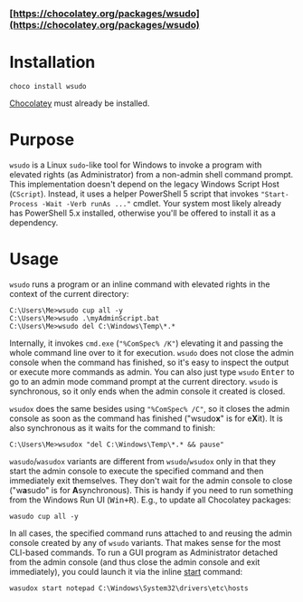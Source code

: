 ### [https://chocolatey.org/packages/wsudo](https://chocolatey.org/packages/wsudo)

# Installation

    choco install wsudo

[Chocolatey](https://chocolatey.org/install) must already be installed.

# Purpose

`wsudo` is a Linux `sudo`-like tool for Windows to invoke a program with elevated rights (as Administrator) from a non-admin shell command prompt.
This implementation doesn't depend on the legacy Windows Script Host (`CScript`). Instead, it uses a helper PowerShell 5 script that invokes `"Start-Process -Wait -Verb runAs ..."` cmdlet. Your system most likely already has PowerShell 5.x installed, otherwise you'll be offered to install it as a dependency.

# Usage

`wsudo` runs a program or an inline command with elevated rights in the context of the current directory:

    C:\Users\Me>wsudo cup all -y
    C:\Users\Me>wsudo .\myAdminScript.bat 
    C:\Users\Me>wsudo del C:\Windows\Temp\*.* 

Internally, it invokes `cmd.exe` (`"%ComSpec% /K"`) elevating it and passing the whole command line over to it for execution. `wsudo` does not close the admin console when the command has finished, so it's easy to inspect the output or execute more commands as admin. You can also just type `wsudo` <kbd>Enter</kbd> to go to an admin mode command prompt at the current directory. `wsudo` is synchronous, so it only ends when the admin console it created is closed.

`wsudox` does the same besides using `"%ComSpec% /C"`, so it closes the admin console as soon as the command has finished ("wsudo**x**" is for e**X**it). It is also synchronous as it waits for the command to finish:

    C:\Users\Me>wsudox "del C:\Windows\Temp\*.* && pause"

`wasudo`/`wasudox` variants are different from `wsudo`/`wsudox` only in that they start the admin console to execute the specified command and then immediately exit themselves. They don't wait for the admin console to close ("w**a**sudo" is for **A**synchronous). This is handy if you need to run something from the Windows Run UI (<kbd>Win+R</kbd>). E.g., to update all Chocolatey packages:

    wasudo cup all -y

In all cases, the specified command runs attached to and reusing the admin console created by any of `wsudo` variants. That makes sense for the most CLI-based commands. To run a GUI program as Administrator detached from the admin console (and thus close the admin console and exit immediately), you could launch it via the inline [start](https://docs.microsoft.com/en-us/windows-server/administration/windows-commands/start) command:

    wasudox start notepad C:\Windows\System32\drivers\etc\hosts 
